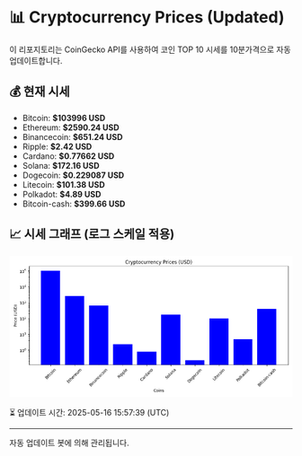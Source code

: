 
# 📊 Cryptocurrency Prices (Updated)

이 리포지토리는 CoinGecko API를 사용하여 코인 TOP 10 시세를 10분가격으로 자동 업데이트합니다.

## 💰 현재 시세
- Bitcoin: **$103996 USD**
- Ethereum: **$2590.24 USD**
- Binancecoin: **$651.24 USD**
- Ripple: **$2.42 USD**
- Cardano: **$0.77662 USD**
- Solana: **$172.16 USD**
- Dogecoin: **$0.229087 USD**
- Litecoin: **$101.38 USD**
- Polkadot: **$4.89 USD**
- Bitcoin-cash: **$399.66 USD**

## 📈 시세 그래프 (로그 스케일 적용)
![Crypto Prices](crypto_prices.png)

⏳ 업데이트 시간: 2025-05-16 15:57:39 (UTC)

---
자동 업데이트 봇에 의해 관리됩니다.
